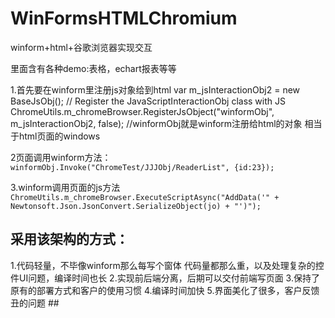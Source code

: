 # WinFormsHTMLChromium
winform+html+谷歌浏览器实现交互

里面含有各种demo:表格，echart报表等等

1.首先要在winform里注册js对象给到html 
    var m_jsInteractionObj2 = new BaseJsObj(); 
    // Register the JavaScriptInteractionObj class with JS
    ChromeUtils.m_chromeBrowser.RegisterJsObject("winformObj", m_jsInteractionObj2, false);
    //winformObj就是winform注册给html的对象  相当于html页面的windows


2页面调用winform方法：
  `winformObj.Invoke("ChromeTest/JJJObj/ReaderList", {id:23});`


3.winform调用页面的js方法
 `ChromeUtils.m_chromeBrowser.ExecuteScriptAsync("AddData('" + Newtonsoft.Json.JsonConvert.SerializeObject(jo) + "')");`



## 采用该架构的方式：
1.代码轻量，不毕像winform那么每写个窗体 代码量都那么重，以及处理复杂的控件UI问题，编译时间也长
2.实现前后端分离，后期可以交付前端写页面
3.保持了原有的部署方式和客户的使用习惯
4.编译时间加快
5.界面美化了很多，客户反馈丑的问题 ##

